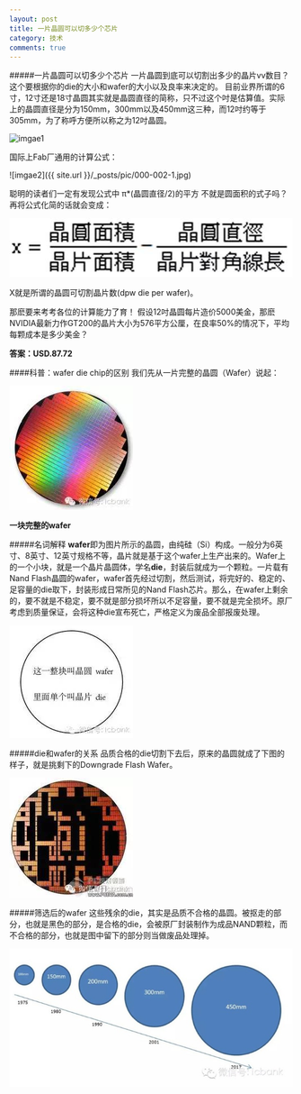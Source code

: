 ```yaml
---
layout: post
title: 一片晶圆可以切多少个芯片
category: 技术
comments: true
---
```


#####一片晶圆可以切多少个芯片
一片晶圆到底可以切割出多少的晶片vv数目？
这个要根据你的die的大小和wafer的大小以及良率来决定的。
目前业界所谓的6寸，12寸还是18寸晶圆其实就是晶圆直径的简称，只不过这个吋是估算值。实际上的晶圆直径是分为150mm，300mm以及450mm这三种，而12吋约等于305mm，为了称呼方便所以称之为12吋晶圆。

![imgae1](/images/create_project.gif)

国际上Fab厂通用的计算公式：

![imgae2]({{ site.url }}/_posts/pic/000-002-1.jpg)

聪明的读者们一定有发现公式中  π*(晶圆直径/2)的平方 不就是圆面积的式子吗？再将公式化简的话就会变成：

![imgae](./pic/000-003.jpg)

X就是所谓的晶圆可切割晶片数(dpw  die per wafer)。

那麽要来考考各位的计算能力了育！
假设12吋晶圆每片造价5000美金，那麽NVIDIA最新力作GT200的晶片大小为576平方公厘，在良率50%的情况下，平均每颗成本是多少美金？

**答案：USD.87.72**

####科普：wafer die chip的区别
我们先从一片完整的晶圆（Wafer）说起：

![imgae](./pic/000-004.jpg)

**一块完整的wafer**

#####名词解释
**wafer**即为图片所示的晶圆，由纯硅（Si）构成。一般分为6英寸、8英寸、12英寸规格不等，晶片就是基于这个wafer上生产出来的。Wafer上的一个小块，就是一个晶片晶圆体，学名**die**，封装后就成为一个颗粒。一片载有Nand Flash晶圆的wafer，wafer首先经过切割，然后测试，将完好的、稳定的、足容量的die取下，封装形成日常所见的Nand Flash芯片。那么，在wafer上剩余的，要不就是不稳定，要不就是部分损坏所以不足容量，要不就是完全损坏。原厂考虑到质量保证，会将这种die宣布死亡，严格定义为废品全部报废处理。

![imgae](./pic/000-005.jpg)

#####die和wafer的关系
品质合格的die切割下去后，原来的晶圆就成了下图的样子，就是挑剩下的Downgrade Flash Wafer。

![imgae](./pic/000-006.jpg)

#####筛选后的wafer
这些残余的die，其实是品质不合格的晶圆。被抠走的部分，也就是黑色的部分，是合格的die，会被原厂封装制作为成品NAND颗粒，而不合格的部分，也就是图中留下的部分则当做废品处理掉。

![imgae](./pic/000-008.jpg)
